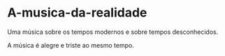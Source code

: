 # A-musica-da-realidade
Uma música sobre os tempos modernos e sobre tempos desconhecidos.

A música é alegre e triste ao mesmo tempo.
